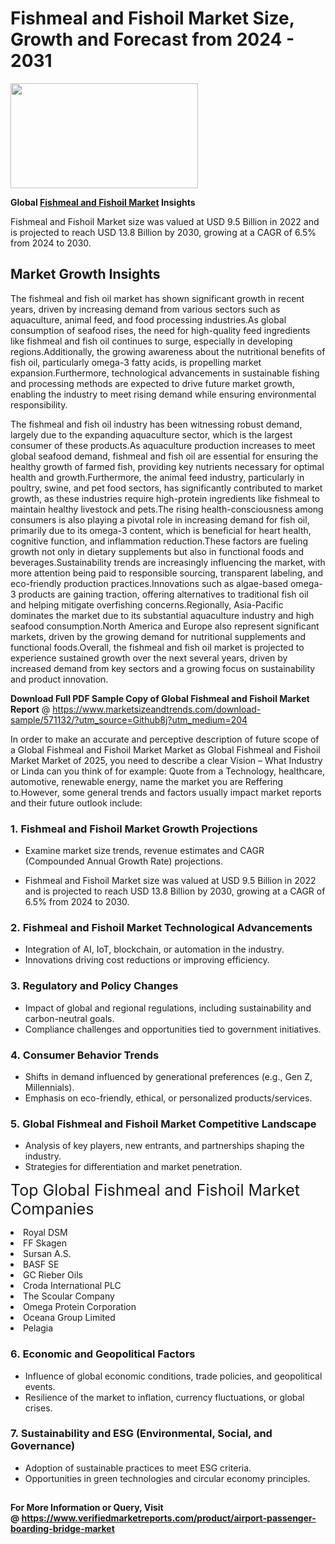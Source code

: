 <H1>Fishmeal and Fishoil Market Size, Growth and Forecast from 2024 - 2031</H1><img class="aligncenter size-medium wp-image-584254" src="https://thirdeyenews.in/wp-content/uploads/2024/09/Global-Market-Research-300x168.jpeg" alt="" width="300" height="168" /><p><strong>Global&nbsp;<a href="https://www.marketsizeandtrends.com/download-sample/571132/?utm_source=Github8j?utm_medium=204">Fishmeal and Fishoil Market</a> Insights</strong></p><p>Fishmeal and Fishoil Market size was valued at USD 9.5 Billion in 2022 and is projected to reach USD 13.8 Billion by 2030, growing at a CAGR of 6.5% from 2024 to 2030.</p><p><h2>Market Growth Insights</h2> <p>The fishmeal and fish oil market has shown significant growth in recent years, driven by increasing demand from various sectors such as aquaculture, animal feed, and food processing industries.As global consumption of seafood rises, the need for high-quality feed ingredients like fishmeal and fish oil continues to surge, especially in developing regions.Additionally, the growing awareness about the nutritional benefits of fish oil, particularly omega-3 fatty acids, is propelling market expansion.Furthermore, technological advancements in sustainable fishing and processing methods are expected to drive future market growth, enabling the industry to meet rising demand while ensuring environmental responsibility.</p> <p>The fishmeal and fish oil industry has been witnessing robust demand, largely due to the expanding aquaculture sector, which is the largest consumer of these products.As aquaculture production increases to meet global seafood demand, fishmeal and fish oil are essential for ensuring the healthy growth of farmed fish, providing key nutrients necessary for optimal health and growth.Furthermore, the animal feed industry, particularly in poultry, swine, and pet food sectors, has significantly contributed to market growth, as these industries require high-protein ingredients like fishmeal to maintain healthy livestock and pets.The rising health-consciousness among consumers is also playing a pivotal role in increasing demand for fish oil, primarily due to its omega-3 content, which is beneficial for heart health, cognitive function, and inflammation reduction.These factors are fueling growth not only in dietary supplements but also in functional foods and beverages.Sustainability trends are increasingly influencing the market, with more attention being paid to responsible sourcing, transparent labeling, and eco-friendly production practices.Innovations such as algae-based omega-3 products are gaining traction, offering alternatives to traditional fish oil and helping mitigate overfishing concerns.Regionally, Asia-Pacific dominates the market due to its substantial aquaculture industry and high seafood consumption.North America and Europe also represent significant markets, driven by the growing demand for nutritional supplements and functional foods.Overall, the fishmeal and fish oil market is projected to experience sustained growth over the next several years, driven by increased demand from key sectors and a growing focus on sustainability and product innovation.</p> <p><span class=""><strong>Download Full PDF Sample Copy of Global Fishmeal and Fishoil Market Report</strong> @ <a href="https://www.marketsizeandtrends.com/download-sample/571132/?utm_source=Github8j?utm_medium=204" target="_blank">https://www.marketsizeandtrends.com/download-sample/571132/?utm_source=Github8j?utm_medium=204</a></span></p><p>In order to make an accurate and perceptive description of future scope of a Global&nbsp;Fishmeal and Fishoil Market Market as Global&nbsp;Fishmeal and Fishoil Market Market of 2025, you need to describe a clear Vision &ndash; What Industry or Linda can you think of for example: Quote from a Technology, healthcare, automotive, renewable energy, name the market you are Reffering to.However, some general trends and factors usually impact market reports and their future outlook include:</p><h3>1.&nbsp;<strong>Fishmeal and Fishoil Market Growth Projections</strong></h3><ul><li>Examine market size trends, revenue estimates and CAGR (Compounded Annual Growth Rate) projections.</li><li><p>Fishmeal and Fishoil Market size was valued at USD 9.5 Billion in 2022 and is projected to reach USD 13.8 Billion by 2030, growing at a CAGR of 6.5% from 2024 to 2030.</p></li></ul><h3>2.&nbsp;<strong>Fishmeal and Fishoil Market Technological Advancements</strong></h3><ul><li>Integration of AI, IoT, blockchain, or automation in the industry.</li><li>Innovations driving cost reductions or improving efficiency.</li></ul><h3>3.&nbsp;<strong>Regulatory and Policy Changes</strong></h3><ul><li>Impact of global and regional regulations, including sustainability and carbon-neutral goals.</li><li>Compliance challenges and opportunities tied to government initiatives.</li></ul><h3>4.&nbsp;<strong>Consumer Behavior Trends</strong></h3><ul><li>Shifts in demand influenced by generational preferences (e.g., Gen Z, Millennials).</li><li>Emphasis on eco-friendly, ethical, or personalized products/services.</li></ul><h3>5.&nbsp;<strong>Global Fishmeal and Fishoil Market Competitive Landscape</strong></h3><ul><li>Analysis of key players, new entrants, and partnerships shaping the industry.</li><li>Strategies for differentiation and market penetration.</li></ul><p data-pm-slice="1 1 []"><span style="color: inherit; font-family: inherit; font-size: 25px;">Top Global Fishmeal and Fishoil Market Companies</span></p><div class="" data-test-id=""><p><li>Royal DSM</li><li> FF Skagen</li><li> Sursan A.S.</li><li> BASF SE</li><li> GC Rieber Oils</li><li> Croda International PLC</li><li> The Scoular Company</li><li> Omega Protein Corporation</li><li> Oceana Group Limited</li><li> Pelagia</li></p></div><h3>6.&nbsp;<strong>Economic and Geopolitical Factors</strong></h3><ul><li>Influence of global economic conditions, trade policies, and geopolitical events.</li><li>Resilience of the market to inflation, currency fluctuations, or global crises.</li></ul><h3>7.&nbsp;<strong>Sustainability and ESG (Environmental, Social, and Governance)</strong></h3><ul><li>Adoption of sustainable practices to meet ESG criteria.</li><li>Opportunities in green technologies and circular economy principles.</li></ul><h2><strong style="font-size: 14px;">For More Information or Query, Visit @&nbsp;</strong><a style="background-color: #ffffff; font-size: 14px;" href="https://www.marketsizeandtrends.com/report/fishmeal-and-fishoil-market/" target="_blank">https://www.verifiedmarketreports.com/product/airport-passenger-boarding-bridge-market</a></h2>